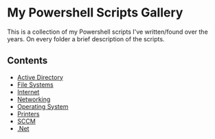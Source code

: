 # My Powershell Scripts Gallery

This is a collection of my Powershell scripts I've written/found over the years.
On every folder a brief description of the scripts.

## Contents

* [Active Directory](Active%20Directory)
* [File Systems](File%20Systems)
* [Internet](Internet)
* [Networking](Networking)
* [Operating System](Operating%20System)
* [Printers](Printers)
* [SCCM](SCCM)
* [.Net](.Net)
